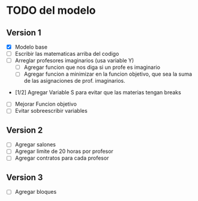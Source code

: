 # TODO del modelo

## Version 1

- [x] Modelo base
- [ ] Escribir las matematicas arriba del codigo
- [ ] Arreglar profesores imaginarios (usa variable Y)
    - [ ] Agregar funcion que nos diga si un profe es imaginario
    - [ ] Agregar funcion a minimizar en la funcion objetivo, que sea la suma
          de las asignaciones de prof. imaginarios.
- [1/2] Agregar Variable S para evitar que las materias tengan breaks
- [ ] Mejorar Funcion objetivo
- [ ] Evitar sobreescribir variables
 
## Version 2

- [ ] Agregar salones
- [ ] Agregar limite de 20 horas por profesor
- [ ] Agregar contratos para cada profesor

## Version 3

- [ ] Agregar bloques